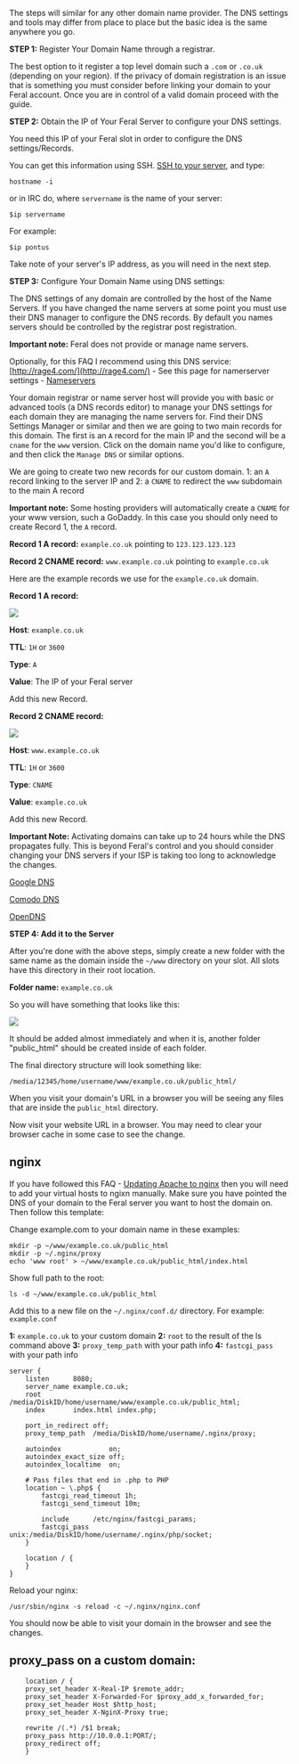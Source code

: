 
The steps will similar for any other domain name provider. The DNS settings and tools may differ from place to place but the basic idea is the same anywhere you go.

**STEP 1:** Register Your Domain Name through a registrar.

The best option to it register a top level domain such a `.com` or `.co.uk` (depending on your region). If the privacy of domain registration is an issue that is something you must consider before linking your domain to your Feral account. Once you are in control of a valid domain proceed with the guide.

**STEP 2:** Obtain the IP of Your Feral Server to configure your DNS settings.

You need this IP of your Feral slot in order to configure the DNS settings/Records.

You can get this information using SSH. [SSH to your server](https://www.feralhosting.com/faq/view?question=12), and type:

~~~
hostname -i
~~~

or in IRC do, where `servername` is the name of your server:

~~~
$ip servername
~~~

For example:

~~~
$ip pontus
~~~

Take note of your server's IP address, as you will need in the next step.

**STEP 3:** Configure Your Domain Name using DNS settings:

The DNS settings of any domain are controlled by the host of the Name Servers. If you have changed the name servers at some point you must use their DNS manager to configure the DNS records. By default you names servers should be controlled by the registrar post registration.

**Important note:** Feral does not provide or manage name servers.

Optionally, for this FAQ I recommend using this DNS service: [http://rage4.com/](http://rage4.com/) - See this page for namerserver settings - [Nameservers](http://gbshouse.uservoice.com/knowledgebase/articles/107710-rage4-dns-frequently-asked-questions-faq-)

Your domain registrar or name server host will provide you with basic or advanced tools (a DNS records editor) to manage your DNS settings for each domain they are managing the name servers for. Find their DNS Settings Manager or similar and then we are going to two main records for this domain. The first is an `A` record for the main IP and the second will be a `cname` for the `www` version. Click on the domain name you'd like to configure, and then click the `Manage DNS` or similar options.

We are going to create two new records for our custom domain. 1: an `A` record linking to the server IP and 2: a `CNAME` to redirect the `www` subdomain to the main A record

**Important note:** Some hosting providers will automatically create a `CNAME` for your www version, such a GoDaddy. In this case you should only need to create Record 1, the `A` record. 

**Record 1 A record:** `example.co.uk` pointing to `123.123.123.123`

**Record 2 CNAME record:** `www.example.co.uk` pointing to `example.co.uk`

Here are the example records we use for the `example.co.uk` domain.

**Record 1 A record:**

![](https://raw.github.com/feralhosting/feralfilehosting/master/Feral%20Wiki/HTTP/Host%20a%20virtual%20host%20on%20your%20Feral%20slot/1.png)

**Host**: `example.co.uk`

**TTL**: `1H` or `3600`

**Type**: `A`

**Value**: The IP of your Feral server

Add this new Record.

**Record 2 CNAME record:**

![](https://raw.github.com/feralhosting/feralfilehosting/master/Feral%20Wiki/HTTP/Host%20a%20virtual%20host%20on%20your%20Feral%20slot/2.png)

**Host**: `www.example.co.uk`

**TTL**: `1H` or `3600`

**Type**: `CNAME`

**Value**: `example.co.uk`

Add this new Record.

**Important Note:** Activating domains can take up to 24 hours while the DNS propagates fully. This is beyond Feral's control and you should consider changing your DNS servers if your ISP is taking too long to acknowledge the changes.

[Google DNS](https://developers.google.com/speed/public-dns/)

[Comodo DNS](http://www.comodo.com/secure-dns/)

[OpenDNS](http://www.opendns.com/)

**STEP 4: Add it to the Server**

After you're done with the above steps, simply create a new folder with the same name as the domain inside the `~/www` directory on your slot. All slots have this directory in their root location.

**Folder name:** `example.co.uk`

So you will have something that looks like this:

![](https://raw.github.com/feralhosting/feralfilehosting/master/Feral%20Wiki/HTTP/Host%20a%20virtual%20host%20on%20your%20Feral%20slot/3.png)

It should be added almost immediately and when it is, another folder "public_html" should be created inside of each folder.

The final directory structure will look something like:

~~~
/media/12345/home/username/www/example.co.uk/public_html/
~~~

When you visit your domain's URL in a browser you will be seeing any files that are inside the `public_html` directory.

Now visit your website URL in a browser. You may need to clear your browser cache in some case to see the change.


nginx
---

If you have followed this FAQ - [Updating Apache to nginx](https://www.feralhosting.com/faq/view?question=231) then you will need to add your virtual hosts to ngixn manually. Make sure you have pointed the DNS of your domain to the Feral server you want to host the domain on. Then follow this template:

Change example.com to your domain name in these examples:

~~~
mkdir -p ~/www/example.co.uk/public_html
mkdir -p ~/.nginx/proxy
echo 'www root' > ~/www/example.co.uk/public_html/index.html
~~~

Show full path to the root:

~~~
ls -d ~/www/example.co.uk/public_html
~~~

Add this to a new file on the  `~/.nginx/conf.d/` directory. For example: `example.conf`

**1:** `example.co.uk` to your custom domain 
**2:** `root` to the result of the ls command above
**3:** `proxy_temp_path` with your path info
**4:** `fastcgi_pass` with your path info

~~~
server {
    listen      8080;
    server_name example.co.uk;
    root        /media/DiskID/home/username/www/example.co.uk/public_html;
    index       index.html index.php;

    port_in_redirect off;
    proxy_temp_path  /media/DiskID/home/username/.nginx/proxy;

    autoindex            on;
    autoindex_exact_size off;
    autoindex_localtime  on;

    # Pass files that end in .php to PHP
    location ~ \.php$ {
        fastcgi_read_timeout 1h;
        fastcgi_send_timeout 10m;

        include      /etc/nginx/fastcgi_params;
        fastcgi_pass unix:/media/DiskID/home/username/.nginx/php/socket;
    }

    location / {
    }
}
~~~

Reload your nginx:

~~~
/usr/sbin/nginx -s reload -c ~/.nginx/nginx.conf
~~~

You should now be able to visit your domain in the browser and see the changes.

proxy_pass on a  custom domain:
---

~~~
    location / {    
    proxy_set_header X-Real-IP $remote_addr;
    proxy_set_header X-Forwarded-For $proxy_add_x_forwarded_for;
    proxy_set_header Host $http_host;
    proxy_set_header X-NginX-Proxy true;

    rewrite /(.*) /$1 break;
    proxy_pass http://10.0.0.1:PORT/;
    proxy_redirect off;
    }
~~~



